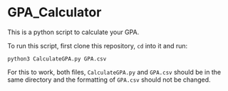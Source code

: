 # GPA_Calculator
This is a python script to calculate your GPA.

To run this script, first clone this repository, `cd` into it and run:
```
python3 CalculateGPA.py GPA.csv
```
For this to work, both files, `CalculateGPA.py` and `GPA.csv` should be in the same directory and the formatting of `GPA.csv` should not be changed.
